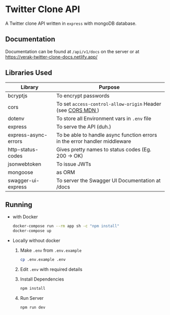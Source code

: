 # Twitter Clone API

A Twitter clone API written in `express` with mongoDB database.

## Documentation

Documentation can be found at `/api/v1/docs` on the server or at [ https://verak-twitter-clone-docs.netlify.app/ ](https://verak-twitter-clone-docs.netlify.app/)

## Libraries Used

| Library              | Purpose                                                                                                                |
| -------------------- | -----------------------------------------------------------------------------------------------------------------------|
| bcryptjs             | To encrypt passwords                                                                                                   |
| cors                 | To set `access-control-allow-origin` Header (see [ CORS MDN ](https://developer.mozilla.org/en-US/docs/Web/HTTP/CORS)) |
| dotenv               | To store all Environment vars in `.env` file                                                                           |
| express              | To serve the API (duh.)                                                                                                |
| express-async-errors | To be able to handle async function errors in the error handler middleware                                             |
| http-status-codes    | Gives pretty names to status codes (Eg. 200 -> OK)                                                                     |
| jsonwebtoken         | To issue JWTs                                                                                                          |
| mongoose             | as ORM                                                                                                                 |
| swagger-ui-express   | To server the Swagger UI Documentation at /docs                                                                        |

## Running

- with Docker

  ```bash
  docker-compose run --rm app sh -c "npm install"
  docker-compose up
  ```

- Locally without docker

  1. Make `.env` from `.env.example`

     ```bash
     cp .env.example .env
     ```

  2. Edit `.env` with required details

  3. Install Dependencies
     ```bash
     npm install
     ```
  4. Run Server
     ```bash
     npm run dev
     ```
